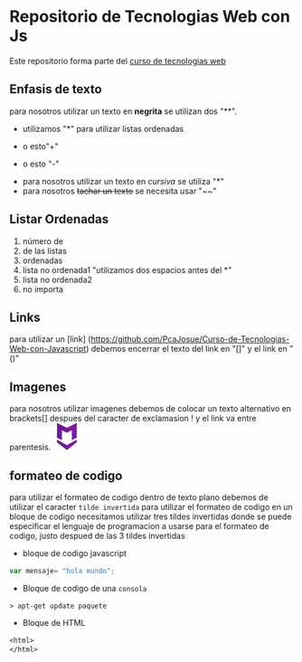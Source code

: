 # Repositorio de Tecnologias Web con Js

Este repositorio forma parte del  [curso de tecnologias web](https://github.com/adrianeguez/Tec_Web_Js_2016_B)

## Enfasis de texto
para nosotros utilizar un texto en **negrita** se utilizan dos "**".

* utilizamos "*" para utilizar listas ordenadas
+ o esto"+"
- o esto "-"

* para nosotros utilizar un texto en *cursiva* se utiliza "*"
* para nosotros ~~tachar un texto~~ se necesita usar "~~"

## Listar Ordenadas
1. número de 
2. de las listas 
1. ordenadas 
 1. lista no ordenada1 "utilizamos dos espacios antes del *"
 3. lista no ordenada2
5. no importa

## Links
 para utilizar un [link] (https://github.com/PcaJosue/Curso-de-Tecnologias-Web-con-Javascript)
 debemos encerrar el texto del link en "[]" y el link en "()"
 
 ## Imagenes
 para nosotros utilizar imagenes debemos de colocar un texto alternativo en brackets[] despues del caracter de exclamasion ! y el link va entre parentesis.
 ![javascritp](https://github.com/adam-p/markdown-here/raw/master/src/common/images/icon48.png "Logo Title Text 1")
 
 ## formateo de codigo
 para utilizar el formateo de codigo dentro de texto plano debemos de utilizar el caracter `tilde invertida`
 para utilizar el formateo de codigo en un bloque de codigo necesitamos utilizar tres tildes invertidas donde se puede especificar el lenguaje de programacion a usarse para el formateo de codigo, justo despued de las 3 tildes invertidas
 
 * bloque de codigo javascript
 ``` javascript
 var mensaje= "hola mundo";
 ``` 
* Bloque de codigo de una `consola`

```
> apt-get update paquete
```

* Bloque de HTML

```
<html>
</html>
```
